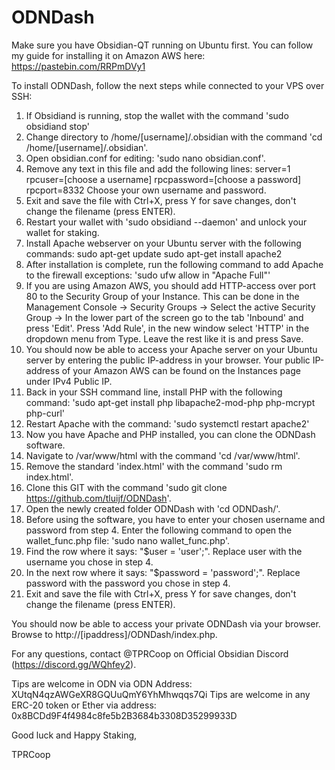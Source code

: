 # ODNDash

Make sure you have Obsidian-QT running on Ubuntu first. You can follow my guide for installing it on Amazon AWS here: https://pastebin.com/RRPmDVy1

To install ODNDash, follow the next steps while connected to your VPS over SSH:
1) If Obsidiand is running, stop the wallet with the command 'sudo obsidiand stop'
2) Change directory to /home/[username]/.obsidian with the command 'cd /home/[username]/.obsidian'. 
3) Open obsidian.conf for editing: 'sudo nano obsidian.conf'.
4) Remove any text in this file and add the following lines:
    server=1
    rpcuser=[choose a username]
    rpcpassword=[choose a password]
    rpcport=8332
   Choose your own username and password.
5) Exit and save the file with Ctrl+X, press Y for save changes, don't change the filename (press ENTER).
6) Restart your wallet with 'sudo obsidiand --daemon' and unlock your wallet for staking.
7) Install Apache webserver on your Ubuntu server with the following commands:
    sudo apt-get update
    sudo apt-get install apache2
8) After installation is complete, run the following command to add Apache to the firewall exceptions: 'sudo ufw allow in "Apache Full"'
9) If you are using Amazon AWS, you should add HTTP-access over port 80 to the Security Group of your Instance. This can be done in the Management Console -> Security Groups -> Select the active Security Group -> In the lower part of the screen go to the tab 'Inbound' and press 'Edit'. Press 'Add Rule', in the new window select 'HTTP' in the dropdown menu from Type. Leave the rest like it is and press Save.
10) You should now be able to access your Apache server on your Ubuntu server by entering the public IP-address in your browser. Your public IP-address of your Amazon AWS can be found on the Instances page under IPv4 Public IP.
11) Back in your SSH command line, install PHP with the following command: 'sudo apt-get install php libapache2-mod-php php-mcrypt php-curl'
12) Restart Apache with the command: 'sudo systemctl restart apache2'
13) Now you have Apache and PHP installed, you can clone the ODNDash software.
14) Navigate to /var/www/html with the command 'cd /var/www/html'.
15) Remove the standard 'index.html' with the command 'sudo rm index.html'.
16) Clone this GIT with the command 'sudo git clone https://github.com/tluijf/ODNDash'.
17) Open the newly created folder ODNDash with 'cd ODNDash/'.
18) Before using the software, you have to enter your chosen username and password from step 4. Enter the following command to open the wallet_func.php file: 'sudo nano wallet_func.php'.
19) Find the row where it says: "$user = 'user';". Replace user with the username you chose in step 4.
20) In the next row where it says: "$password = 'password';". Replace password with the password you chose in step 4.
21) Exit and save the file with Ctrl+X, press Y for save changes, don't change the filename (press ENTER).

You should now be able to access your private ODNDash via your browser. Browse to http://[ipaddress]/ODNDash/index.php.

For any questions, contact @TPRCoop on Official Obsidian Discord (https://discord.gg/WQhfey2).

Tips are welcome in ODN via ODN Address: XUtqN4qzAWGeXR8GQUuQmY6YhMhwqqs7Qi
Tips are welcome in any ERC-20 token or Ether via address: 0x8BCDd9F4f4984c8fe5b2B3684b3308D35299933D

Good luck and Happy Staking,

TPRCoop
